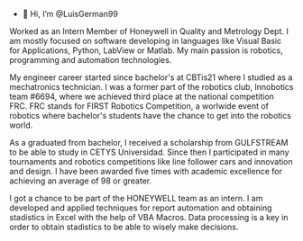 - 👋 Hi, I’m @LuisGerman99

Worked as an Intern Member of Honeywell in Quality and Metrology Dept. I am mostly focused 
on software developing in languages like Visual Basic for Applications, Python, LabView or Matlab. 
My main passion is robotics, programming and automation technologies. 

My engineer career started since bachelor's at CBTis21 where I studied as a mechatronics 
technician. I was a former part of the robotics club, Innobotics team #6694, where we 
achieved third place at the national competition FRC. FRC stands for FIRST Robotics Competition,
a worlwide event of robotics where bachelor's students have the chance to get into the 
robotics world.

As a graduated from bachelor, I received a scholarship from GULFSTREAM to be able to study in 
CETYS Universidad. Since then I participated in many tournaments and robotics competitions 
like line follower cars and innovation and design. I have been awarded five times with academic 
excellence for achieving an average of 98 or greater. 

I got a chance to be part of the HONEYWELL team as an intern. I am developed and applied
techniques for report automation and obtaining stadistics in Excel with the help of VBA Macros.
Data processing is a key in order to obtain stadistics to be able to wisely make decisions.
